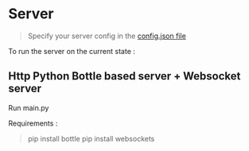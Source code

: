 # Server 

> Specify your server config in the [config.json file](../config.json)

To run the server on the current state : 
## Http Python Bottle based server + Websocket server
Run main.py

Requirements : 
> pip install bottle
> pip install websockets

<!-- ## MQTT - Influxdb server 
You will need a mosquitto server and a influxdb database running

Requirements : 
> pip install paho-mqtt, influxdb
 -->